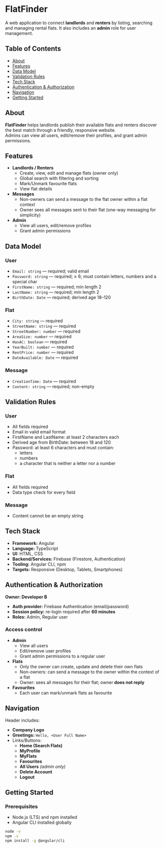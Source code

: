 # FlatFinder

A web application to connect **landlords** and **renters** by listing, searching and managing rental flats. It also includes an **admin** role for user management.

## Table of Contents
- [About](#about)
- [Features](#features)
- [Data Model](#data-model)
- [Validation Rules](#validation-rules)
- [Tech Stack](#tech-stack)
- [Authentication & Authorization](#authentication--authorization)
- [Navigation](#navigation)
- [Getting Started](#getting-started)

## About
**FlatFinder** helps landlords publish their available flats and renters discover the best match through a friendly, responsive website.  
Admins can view all users, edit/remove their profiles, and grant admin permissions.

## Features
- **Landlords / Renters**
  - Create, view, edit and manage flats (owner only)
  - Global search with filtering and sorting
  - Mark/Unmark favourite flats
  - View flat details
- **Messages**
  - Non-owners can send a message to the flat owner within a flat context
  - Owner sees all messages sent to their flat (one-way messaging for simplicity)
- **Admin**
  - View all users, edit/remove profiles
  - Grant admin permissions

## Data Model

### User
- `Email: string` — required; valid email  
- `Password: string` — required; ≥ 6; must contain letters, numbers and a special char  
- `FirstName: string` — required; min length 2  
- `LastName: string` — required; min length 2  
- `BirthDate: Date` — required; derived age 18–120

### Flat
- `City: string` — required  
- `StreetName: string` — required  
- `StreetNumber: number` — required  
- `AreaSize: number` — required  
- `HasAC: boolean` — required  
- `YearBuilt: number` — required  
- `RentPrice: number` — required  
- `DateAvailable: Date` — required

### Message
- `CreationTime: Date` — required  
- `Content: string` — required; non-empty

## Validation Rules

### User
- All fields required  
- Email in valid email format  
- FirstName and LastName: at least 2 characters each  
- Derived age from BirthDate: between 18 and 120  
- Password: at least 6 characters and must contain:
  - letters
  - numbers
  - a character that is neither a letter nor a number

### Flat
- All fields required  
- Data type check for every field

### Message
- Content cannot be an empty string

## Tech Stack
- **Framework:** Angular  
- **Language:** TypeScript  
- **UI:** HTML, CSS  
- **Backend/Services:** Firebase (Firestore, Authentication)  
- **Tooling:** Angular CLI, npm  
- **Targets:** Responsive (Desktop, Tablets, Smartphones)

## Authentication & Authorization

**Owner: Developer B**

- **Auth provider:** Firebase Authentication (email/password)  
- **Session policy:** re-login required after **60 minutes**  
- **Roles:** Admin, Regular user

### Access control
- **Admin**
  - View all users
  - Edit/remove user profiles
  - Grant admin permissions to a regular user
- **Flats**
  - Only the owner can create, update and delete their own flats
  - Non-owners: can send a message to the owner within the context of a flat
  - Owner: sees all messages for their flat; owner **does not reply**
- **Favourites**
  - Each user can mark/unmark flats as favourite

## Navigation
Header includes:
- **Company Logo**
- **Greetings:** `Hello, <User Full Name>`
- Links/Buttons:
  - **Home (Search Flats)**
  - **MyProfile**
  - **MyFlats**
  - **Favourites**
  - **All Users** *(admin only)*
  - **Delete Account**
  - **Logout**

## Getting Started

### Prerequisites
- Node.js (LTS) and npm installed  
- Angular CLI installed globally

```bash
node -v
npm -v
npm install -g @angular/cli
```
